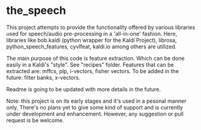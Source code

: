 # the_speech
This project attempts to provide the functionality offered by various libraries used for speech/audio pre-processing in a 'all-in-one' fashion.
Here, libraries like bob.kaldi (python wrapper for the Kaldi Project), librosa, python_speech_features, cyvlfeat, kaldi.io among others are utilized.

The main purpose of this code is feature extraction. Which can be done easily in a Kaldi's "style". See "recipes" folder.
Features that can be extracted are: mffcs, plp, i-vectors, fisher vectors.
To be added in the future: filter banks, x-vectors.

Readme is going to be updated with more details in the future.


Note: this project is on its early stages and it's used in a pesonal manner only. There's no plans yet to give some kind of support and is currently under development and enhancement. However, any suggestion or pull request is be welcome.
